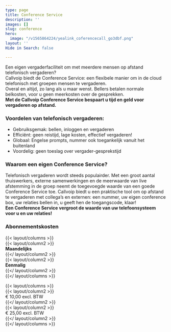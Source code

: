 ```yaml
---
type: page
title: Conference Service
description: ''
images: []
slug: conference
hero:
  image: "/v1565864224/yealink_coferencecall_go3dbf.png"
layout: ''
Hide in Search: false

---
```

Een eigen vergaderfaciliteit om met meerdere mensen op afstand telefonisch vergaderen?  
Callvoip biedt de Conference Service: een flexibele manier om in de cloud telefonisch met groepen mensen te vergaderen.  
Overal en altijd, zo lang als u maar wenst. Bellers betalen normale belkosten, voor u geen meerkosten over de gesprekken.  
**Met de Callvoip Conference Service bespaart u tijd en geld voor vergaderen op afstand.**

### Voordelen van telefonisch vergaderen:

* Gebruiksgemak: bellen, inloggen en vergaderen
* Efficiënt: geen reistijd, lage kosten, effectief vergaderen!
* Globaal: Engelse prompts, nummer ook toegankelijk vanuit het buitenland
* Voordelig: geen toeslag over vergader-gesprekstijd

### Waarom een eigen Conference Service?

Telefonisch vergaderen wordt steeds populairder. Met een groot aantal thuiswerkers, externe samenwerkingen en de meerwaarde van live afstemming in de groep neemt de toegevoegde waarde van een goede Conference Service toe. Callvoip biedt u een praktische tool om op afstand te vergaderen met collega’s en externen: een nummer, uw eigen conference box, uw relaties bellen in, u geeft hen de toegangscode, klaar!  
**Een Conference Service vergroot de waarde van uw telefoonsysteem voor u en uw relaties!**

### Abonnementskosten

{{< layout/columns >}}  
{{< layout/column2 >}}  
**Maandelijks**  
{{</ layout/column2 >}}  
{{< layout/column2 >}}  
**Eenmalig**  
{{</ layout/column2 >}}  
{{</ layout/columns >}}

{{< layout/columns >}}  
{{< layout/column2 >}}  
€ 10,00 excl. BTW  
{{</ layout/column2 >}}  
{{< layout/column2 >}}  
€ 25,00 excl. BTW  
{{</ layout/column2 >}}  
{{</ layout/columns >}}